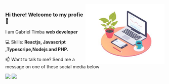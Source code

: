 
<img align="right" src="https://raw.githubusercontent.com/GabrielTimba/GabrielTimba/master/img/workplace.jpeg" width="250"/>

### Hi there! Welcome to my profie 👋
<p align="left">
  I am Gabriel Timba <strong>web developer</strong>
</p>

<p align="left">
  💻 Skills: <strong>Reactjs, Javascript ,Typescripe,Nodejs and PHP.</strong>
</p>

<p align="left">
📫  Want to talk to me? Send me a message on one of these social media below
</p>

<p align="left">
<a href="mailto:gabrieltimba99@gmail.com" alt="Gmail">
<img src="https://img.shields.io/badge/-gabrieltimba99@gmail.com-e34c41?style=flat-square&labelColor=e34c41&logo=gmail&logoColor=white" /></a>
  
<a href="https://www.linkedin.com/in/gabriel-timba-a78043183/">
<img src="https://img.shields.io/badge/GabrielTimba-blue?style=flat-square&logo=linkedin&labelColor=blue" /></a>
  
 </p>



